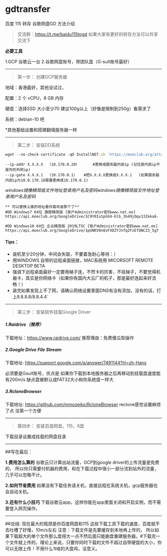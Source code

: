 # gdtransfer
百度 115 转存 谷歌网盘GD 方法介绍


> 交流群：https://t.me/baidu115togd 
如果大家有更好的转存方法可以共享交流下

**必要工具**

1.GCP 谷歌云一台
2.谷歌网盘账号，带团队盘（G-suit账号最好）


------------


> 第一步：
创建GCP服务器

地域：香港最好，其他没试过，

配置：2 个 vCPU，8 GB 内存

硬盘：选择SSD 大小至少70 建议100g以上（好像是限制到250g）看需求了

系统：debian-10 吧

*其他基础设置和搭建翻墙服务器一样


------------


> 第二步：
安装DD系统

```javascript
wget --no-check-certificate -qO InstallNET.sh 'https://moeclub.org/attachment/LinuxShell/InstallNET.sh' && bash InstallNET.sh --ip-addr 10.170.0.20 --ip-mask 255.255.255.0 --ip-gate 10.170.0.1 -dd 'https://api.moeclub.org/GoogleDrive/1C9Y0Iu1pGX4-blb_3G49jOqv13Zeka6-'
```
    --ip-addr X.X.X.X  （10.170.0.20）      #更换成服务器内部ip (记住是内部ip不是你的外网ip)
    --ip-gate X.X.X.1  （10.170.0.1）   #把X.X.X.X更换成X.X.X.1   (如果服务器内部ip为10.0.170.18需要更换成10.170.0.1)

 *windows镜像精简版文件地址登录用户名及密码windows镜像精简版文件地址登录用户名及密码*
 

    ** 可以替换上面的地址看你喜欢装那个了**
	#DD Windows7 64位 旗舰精简版 [账户Administrator密码www.nat.ee]
    https://api.moeclub.org/GoogleDrive/1C9Y0Iu1pGX4-blb_3G49jOqv13Zeka6-
    
    #DD Windows10 64位 企业精简版 2019LTSC [账户Administrator密码www.nat.ee]
    https://api.moeclub.org/GoogleDrive/1pUNKV0nQvFXDZYJnfq2FzEfQNCZ3_5g7
	
	
#### Tips：

- 装机至少20分钟，中间会失联，不要着急耐心等待：）
- 用WINDOWS 自带的远程桌面链接，MAC系统用 MICORSOFT REMOTE DESKTOP BETA
- 强调下远程桌面最好一定要用梯子连，不然卡的厉害，不挂梯子，不要觉得机器卡，其实是你网络卡（如果你有国内大云厂的机子，那是最好连起来好流畅！）
- 装完如果发现上不了网，请确认网络设置里面DNS有没有添加，没有的话，打上8.8.8.8/8.8.4.4`


------------




> 第三步：
安装软件挂载Google Driver


##### 1.Raidrive（推荐）
下载地址：https://www.raidrive.com/
推荐理由：免费傻瓜型操作



##### 2.Google Drive File Stream
下载地址: https://support.google.com/a/answer/7491144?hl=zh-Hans

必须要是Gsuit账号，优点是 如果你下载到本地服务器之后再移动到挂载盘速度能有200m/s
缺点盘被默认成FAT32大小和你系统盘一样大


##### 3.RcloneBrowser
下载地址: https://github.com/mmozeiko/RcloneBrowser
reclone感觉设置麻烦了点 没第一个方便


------------


> 第四步：
安装百度网盘，115，6盘

下载目录设置成挂载的网盘目录


------------




##写在最后：

**1.费用怎么算的**
谷歌云只计算出站流量，GCP到google driver的上传流量是免费的，
所以你只需要付机器的费用，和在下载过程中很小一部分流到站外的流量，几乎可以忽略不计。

**2.如何节省费用**
如果没有下载任务请关机，直接远程在系统关机，gcp服务器也会自动关机。

**3.还有什么小技巧**
下载谷歌云app，这样你能在app里面关闭和开启实例，而不需要登入网页操作。



------------



##总结:
现在最大的瓶颈是你百度网盘和115 这些下载工具下载的速度，百度就不去吐槽了好慢，10m/s左右
注意：下载文件是先要缓存到本地再上传的，
所以如果下载超大的单个文件那么盘得大一点不然后面只能删盘重建服务器。#下载完一个文件就上传的，理论上来说，只要你同时下载的文件不超过自带硬盘的大小，你可以无限上传！不用什么1t啥的大盘鸡，没意义。
